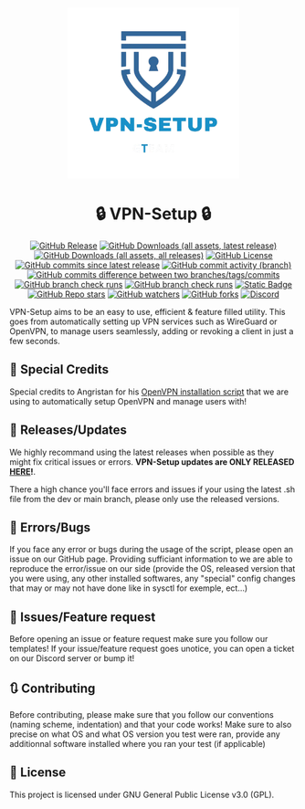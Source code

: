 [//]: # (Main image, centered)
<p align="center">
  <img width="300" src="https://raw.githubusercontent.com/GTeamx/.github/main/assets/vpn-setup.png">
</p>

[//]: # (Main title, centered)
<h1 align="center">🔒 VPN-Setup 🔒</h1>

[//]: # (Shield.io badges, main basic stuff, centered)
<div align="center">

  <a href="">![GitHub Release](https://img.shields.io/github/v/release/GTeamx/VPNSetup?sort=date&display_name=tag&style=for-the-badge&label=Latest%20Release&color=55FFFF)</a>
  <a href="">![GitHub Downloads (all assets, latest release)](https://img.shields.io/github/downloads/GTeamx/VPNSetup/latest/total?sort=date&style=for-the-badge&label=Latest%20Downloads)</a>
  <a href="">![GitHub Downloads (all assets, all releases)](https://img.shields.io/github/downloads/GTeamx/VPNSetup/total?style=for-the-badge&label=Total%20Downloads)</a>
  <a href="">![GitHub License](https://img.shields.io/github/license/GTeamx/VPNSetup?style=for-the-badge)</a>
  <br>
  <a href="">![GitHub commits since latest release](https://img.shields.io/github/commits-since/GTeamx/VPNSetup/latest?sort=date&style=for-the-badge&label=commits%20since%20release)</a>
  <a href="">![GitHub commit activity (branch)](https://img.shields.io/github/commit-activity/m/GTeamx/VPNSetup/dev?style=for-the-badge&label='dev'%20branch%20commits)</a>
  <a href="">![GitHub commits difference between two branches/tags/commits](https://img.shields.io/github/commits-difference/GTeamx/VPNSetup?base=main&head=dev&style=for-the-badge&label='dev'%20ahead%20of%20'main'%20in%20commits)</a>
  <br>
  <a href="">![GitHub branch check runs](https://img.shields.io/github/check-runs/GTeamx/VPNSetup/main?style=for-the-badge&label='main'%20branch%20checks)</a>
  <a href="">![GitHub branch check runs](https://img.shields.io/github/check-runs/GTeamx/VPNSetup/dev?style=for-the-badge&label='dev'%20branch%20checks)</a>
  <a href="">![Static Badge](https://img.shields.io/badge/any_text-OpenVPN_Install-blue?style=for-the-badge&label=Dependencies)</a>
  <br>
  <a href="">![GitHub Repo stars](https://img.shields.io/github/stars/GTeamx/VPNSetup?style=for-the-badge)</a>
  <a href="">![GitHub watchers](https://img.shields.io/github/watchers/GTeamx/VPNSetup?style=for-the-badge)</a>
  <a href="">![GitHub forks](https://img.shields.io/github/forks/GTeamx/VPNSetup?style=for-the-badge)</a>
  <a href="">![Discord](https://img.shields.io/discord/1046001788106575912?style=for-the-badge&label=Discord)</a>

</div>

VPN-Setup aims to be an easy to use, efficient & feature filled utility. This goes from automatically setting up VPN services such as WireGuard or OpenVPN, to manage users seamlessly, adding or revoking a client in just a few seconds.

## 📎 Special Credits

Special credits to Angristan for his [OpenVPN installation script](https://github.com/angristan/openvpn-install) that we are using to automatically setup OpenVPN and manage users with!

## 🔔 Releases/Updates

We highly recommand using the latest releases when possible as they might fix critical issues or errors. **VPN-Setup updates are ONLY RELEASED [HERE](https://github.com/GTeamx/VPNSetup)!**.

There a high chance you'll face errors and issues if your using the latest .sh file from the dev or main branch, please only use the released versions.

## 🚷 Errors/Bugs

If you face any error or bugs during the usage of the script, please open an issue on our GitHub page. Providing sufficiant information to we are able to reproduce the error/issue on our side (provide the OS, released version that you were using, any other installed softwares, any "special" config changes that may or may not have done like in sysctl for exemple, ect...)

## 🎯 Issues/Feature request

Before opening an issue or feature request make sure you follow our templates! If your issue/feature request goes unotice, you can open a ticket on our Discord server or bump it!

## 🔃 Contributing

Before contributing, please make sure that you follow our conventions (naming scheme, indentation) and that your code works! Make sure to also precise on what OS and what OS version you test were ran, provide any additionnal software installed where you ran your test (if applicable)

## 📜 License

This project is licensed under GNU General Public License v3.0 (GPL).
